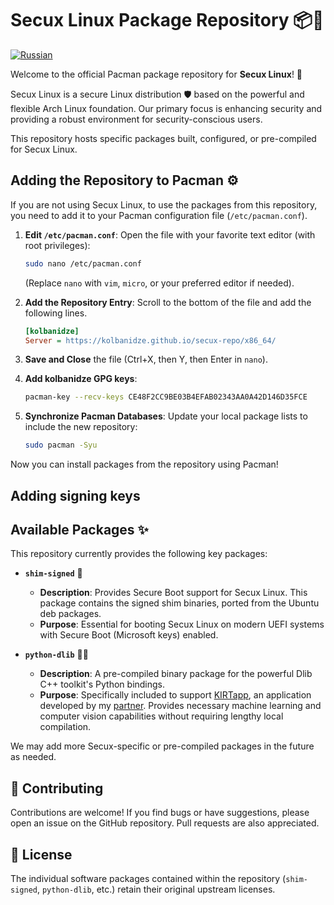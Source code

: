 # Secux Linux Package Repository 📦🐧

[![Russian](https://img.shields.io/badge/README-in_Russian-red.svg)](README.ru.md)

Welcome to the official Pacman package repository for **Secux Linux**! 🎉

Secux Linux is a secure Linux distribution 🛡️ based on the powerful and flexible Arch Linux foundation. Our primary focus is enhancing security and providing a robust environment for security-conscious users.

This repository hosts specific packages built, configured, or pre-compiled for Secux Linux.

## Adding the Repository to Pacman ⚙️

If you are not using Secux Linux, to use the packages from this repository, you need to add it to your Pacman configuration file (`/etc/pacman.conf`).

1.  **Edit `/etc/pacman.conf`**:
    Open the file with your favorite text editor (with root privileges):
    ```bash
    sudo nano /etc/pacman.conf
    ```
    (Replace `nano` with `vim`, `micro`, or your preferred editor if needed).

2.  **Add the Repository Entry**:
    Scroll to the bottom of the file and add the following lines.

    ```ini
    [kolbanidze]
    Server = https://kolbanidze.github.io/secux-repo/x86_64/
    ```
    
3.  **Save and Close** the file (Ctrl+X, then Y, then Enter in `nano`).

4.  **Add kolbanidze GPG keys**:
    ```bash
    pacman-key --recv-keys CE48F2CC9BE03B4EFAB02343AA0A42D146D35FCE
    ```

4.  **Synchronize Pacman Databases**:
    Update your local package lists to include the new repository:
    ```bash
    sudo pacman -Syu
    ```

Now you can install packages from the repository using Pacman!

## Adding signing keys

## Available Packages ✨

This repository currently provides the following key packages:

*   **`shim-signed`** 🔑
    *   **Description**: Provides Secure Boot support for Secux Linux. This package contains the signed shim binaries, ported from the Ubuntu deb packages.
    *   **Purpose**: Essential for booting Secux Linux on modern UEFI systems with Secure Boot (Microsoft keys) enabled.

*   **`python-dlib`** 🐍🧠
    *   **Description**: A pre-compiled binary package for the powerful Dlib C++ toolkit's Python bindings.
    *   **Purpose**: Specifically included to support [KIRTapp](https://github.com/KIRT-king/KIRTapp), an application developed by my [partner](https://github.com/KIRT-king). Provides necessary machine learning and computer vision capabilities without requiring lengthy local compilation.

We may add more Secux-specific or pre-compiled packages in the future as needed.

## 🤝 Contributing

Contributions are welcome! If you find bugs or have suggestions, please open an issue on the GitHub repository. Pull requests are also appreciated.

## 📜 License

The individual software packages contained within the repository (`shim-signed`, `python-dlib`, etc.) retain their original upstream licenses.
